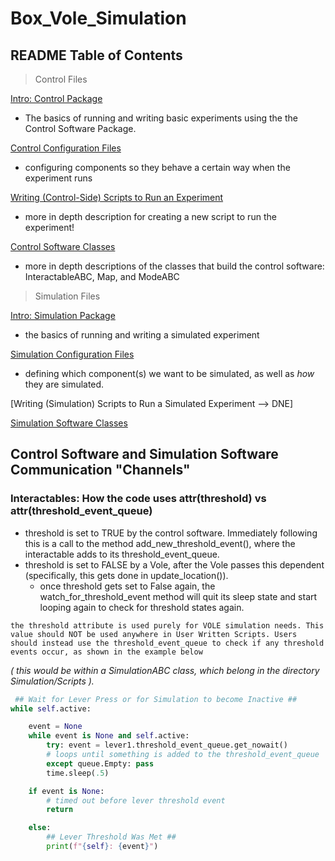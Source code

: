 
# Box_Vole_Simulation

## README Table of Contents ##

> Control Files

[Intro: Control Package](Control/README.md)
    
- The basics of running and writing basic experiments using the the Control Software Package. 

[Control Configuration Files](Control/Configurations/README.md)

- configuring components so they behave a certain way when the experiment runs

[Writing (Control-Side) Scripts to Run an Experiment](Control/Scripts/README.md)

- more in depth description for creating a new script to run the experiment!

[Control Software Classes](Control/Classes/README.md)

- more in depth descriptions of the classes that build the control software: InteractableABC, Map, and ModeABC

> Simulation Files 

[Intro: Simulation Package](Simulation/README.md) 

- the basics of running and writing a simulated experiment 

[Simulation Configuration Files](Simulation/Configurations/README.md)

- defining which component(s) we want to be simulated, as well as *how* they are simulated. 

[Writing (Simulation) Scripts to Run a Simulated Experiment --> DNE]

[Simulation Software Classes](Simulation/Classes/README.md)



## Control Software and Simulation Software Communication "Channels"

### Interactables: How the code uses attr(threshold) vs attr(threshold_event_queue)


- threshold is set to TRUE by the control software. Immediately following this is a call to the method add_new_threshold_event(), where the interactable adds to its threshold_event_queue. 
- threshold is set to FALSE by a Vole, after the Vole passes this dependent (specifically, this gets done in update_location()). 
    - once threshold gets set to False again, the watch_for_threshold_event method will quit its sleep state and start looping again to check for threshold states again.

~~~
the threshold attribute is used purely for VOLE simulation needs. This value should NOT be used anywhere in User Written Scripts. Users should instead use the threshold_event_queue to check if any threshold events occur, as shown in the example below 
~~~
*( this would be within a SimulationABC class, which belong in the directory Simulation/Scripts ).*


~~~python
 ## Wait for Lever Press or for Simulation to become Inactive ##
while self.active: 

    event = None 
    while event is None and self.active: 
        try: event = lever1.threshold_event_queue.get_nowait() 
        # loops until something is added to the threshold_event_queue
        except queue.Empty: pass 
        time.sleep(.5)

    if event is None:  
        # timed out before lever threshold event
        return 

    else: 
        ## Lever Threshold Was Met ## 
        print(f"{self}: {event}")  


~~~
